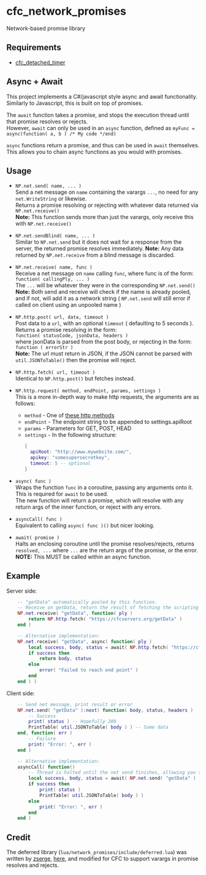 
# cfc_network_promises
Network-based promise library

## Requirements
- [cfc_detached_timer](https://github.com/CFC-Servers/cfc_detached_timer)

## Async + Await
This project implements a C#/javascript style async and await functionality.  
Similarly to Javascript, this is built on top of promises.  

The `await` function takes a promise, and stops the execution thread until that promise resolves or rejects.  
However, `await` can only be used in an `async` function, defined as `myFunc = async(function( a, b ) /* My code */end)`  

`async` functions return a promise, and thus can be used in `await` themselves. This allows you to chain async functions as you would with promises.

## Usage
 - `NP.net.send( name, ... )`  
Send a net message on `name` containing the varargs `...`, no need for any `net.WriteString` or likewise.  
Returns a promise resolving or rejecting with whatever data returned via `NP.net.receive()`  
**Note:** This function sends more than just the varargs, only receive this with `NP.net.receive()`  

 - `NP.net.sendBlind( name, ... )`  
 Similar to `NP.net.send` but it does not wait for a response from the server, the returned promise resolves immediately.
 **Note:** Any data returned by `NP.net.receive` from a blind message is discarded.

 - `NP.net.receive( name, func )`  
Receive a net message on `name` calling `func`, where func is of the form:  
`function( callingPly, ... )`  
The `...` will be whatever they were in the corresponding `NP.net.send()`  
**Note:** Both send and receive will check if the name is already pooled, and if not, will add it as a network string ( `NP.net.send` will still error if called on client using an unpooled name )  

- `NP.http.post( url, data, timeout )`  
Post data to a `url`, with an optional `timeout` ( defaulting to 5 seconds ).  
Returns a promise resolving in the form:  
`function( statusCode, jsonData, headers )`  
where jsonData is parsed from the post body, or rejecting in the form:  
`function ( errorStr )`  
**Note:** The url must return in JSON, if the JSON cannot be parsed with `util.JSONToTable()` then the promise will reject.  

- `NP.http.fetch( url, timeout )`  
Identical to `NP.http.post()` but fetches instead.  

- `NP.http.request( method, endPoint, params, settings )`  
This is a more in-depth way to make http requests, the arguments are as follows:  
  - `method` - One of [these http methods](https://developer.mozilla.org/en-US/docs/Web/HTTP/Methods)
  - `endPoint` - The endpoint string to be appended to settings.apiRoot
  - `params` - Parameters for GET, POST, HEAD
  - `settings` - In the following structure:
    ```lua
    {
      apiRoot: "http://www.mywebsite.com/",
      apikey: "somesupersecretkey",
      timeout: 5 -- optional
    }
    ```

- `async( func )`  
Wraps the function `func` in a coroutine, passing any arguments onto it. This is required for `await` to be used.  
The new function will return a promise, which will resolve with any return args of the inner function, or reject with any errors.  

- `asyncCall( func )`  
Equivalent to calling `async( func )()` but nicer looking.  

- `await( promise )`  
Halts an enclosing coroutine until the promise resolves/rejects, returns `resolved, ...` where `...` are the return args of the promise, or the error.  
**NOTE:** This MUST be called within an async function.

## Example
Server side:
```lua
    -- "getData" automatically pooled by this function.
    -- Receive on getData, return the result of fetching the scripting url
    NP.net.receive( "getData", function( ply )
        return NP.http.fetch( "https://cfcservers.org/getData" )
    end )

    -- Alternative implementation:
    NP.net.receive( "getData", async( function( ply )
        local success, body, status = await( NP.http.fetch( "https://cfcservers.org/getData" ) )
        if success then
            return body, status
        else
            error( "Failed to reach end point" )
        end
    end ) )
```
Client side:
```lua
    -- Send net message, print result or error
    NP.net.send( "getData" ):next( function( body, status, headers )
        -- Success
        print( status ) -- Hopefully 200
        PrintTable( util.JSONToTable( body ) ) -- Some data
    end, function( err )
        -- Failure
        print( "Error: ", err )
    end )

    -- Alternative implementation:
    asyncCall( function()
        -- Thread is halted until the net send finishes, allowing you to treat it as a synchronous function.
        local success, body, status = await( NP.net.send( "getData" ) )
        if success then
            print( status )
            PrintTable( util.JSONToTable( body ) )
        else
            print( "Error: ", err )
        end
    end )
```


## Credit
The deferred library (`lua/network_promises/include/deferred.lua`) was written by [zserge](https://github.com/zserge), [here](https://github.com/zserge/lua-promises), and modified for CFC to support varargs in promise resolves and rejects.
